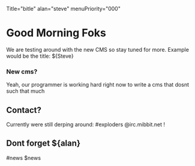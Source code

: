 Title="bitle"
alan="steve"
menuPriority="000"

# Good Morning Foks 
We are testing around with the new CMS so stay tuned for more. Example would be the title: ${Steve}
### New cms?
Yeah, our programmer is working hard right now to write a cms that dosnt such that much 
## Contact?
Currently were still derping around: #exploders @irc.mibbit.net !
## Dont forget ${alan}

#news
\$news

